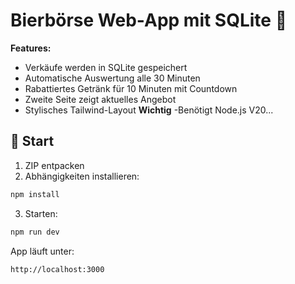 # Bierbörse Web-App mit SQLite 🍻

**Features:**

- Verkäufe werden in SQLite gespeichert
- Automatische Auswertung alle 30 Minuten
- Rabattiertes Getränk für 10 Minuten mit Countdown
- Zweite Seite zeigt aktuelles Angebot
- Stylisches Tailwind-Layout
**Wichtig**
  -Benötigt Node.js V20...
## 🚀 Start

1. ZIP entpacken
2. Abhängigkeiten installieren:

```bash
npm install
```

3. Starten:

```bash
npm run dev
```

App läuft unter:

```
http://localhost:3000
```
